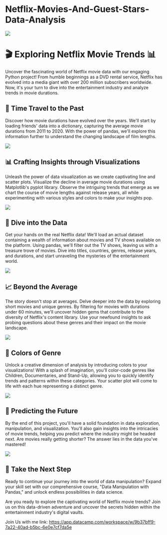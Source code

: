 # Netflix-Movies-And-Guest-Stars-Data-Analysis
![](https://github.com/Irtiza1/Netflix-Movies-And-Guest-Stars-Data-Analysis/assets/65397723/e997af67-8559-42c5-9ab9-403f0b27554c)


# 🎬 Exploring Netflix Movie Trends 📊

Uncover the fascinating world of Netflix movie data with our engaging Python project! From humble beginnings as a DVD rental service, Netflix has evolved into a media giant with over 200 million subscribers worldwide. Now, it's your turn to dive into the entertainment industry and analyze trends in movie durations.

## 📅 Time Travel to the Past

Discover how movie durations have evolved over the years. We'll start by loading friends' data into a dictionary, capturing the average movie durations from 2011 to 2020. With the power of pandas, we'll explore this information further to understand the changing landscape of film lengths.

![](https://github.com/Irtiza1/Netflix-Movies-And-Guest-Stars-Data-Analysis/assets/65397723/3591db7d-668c-47e4-8eb5-c4a12cd53de0)


## 📊 Crafting Insights through Visualizations

Unleash the power of data visualization as we create captivating line and scatter plots. Visualize the decline in average movie durations using Matplotlib's pyplot library. Observe the intriguing trends that emerge as we chart the course of movie lengths against release years, all while experimenting with various styles and colors to make your insights pop.

![](https://github.com/Irtiza1/Netflix-Movies-And-Guest-Stars-Data-Analysis/assets/65397723/8369f146-5dc3-4940-8088-902b1220f54f)


## 🍿 Dive into the Data

Get your hands on the real Netflix data! We'll load an actual dataset containing a wealth of information about movies and TV shows available on the platform. Using pandas, we'll filter out the TV shows, leaving us with a treasure trove of movies. Dive into titles, countries, genres, release years, and durations, and start unraveling the mysteries of the entertainment world.

![](https://github.com/Irtiza1/Netflix-Movies-And-Guest-Stars-Data-Analysis/assets/65397723/02000069-6540-4974-91d6-3c140c3e8f33)


## 📈 Beyond the Average

The story doesn't stop at averages. Delve deeper into the data by exploring short movies and unique genres. By filtering for movies with durations under 60 minutes, we'll uncover hidden gems that contribute to the diversity of Netflix's content library. Use your newfound insights to ask probing questions about these genres and their impact on the movie landscape.

![](https://github.com/Irtiza1/Netflix-Movies-And-Guest-Stars-Data-Analysis/assets/65397723/3b9ace6b-03df-431b-a241-24d2830634f4)


## 🎨 Colors of Genre

Unlock a creative dimension of analysis by introducing colors to your visualizations! With a splash of imagination, you'll color-code genres like Children, Documentaries, and Stand-Up, allowing you to quickly identify trends and patterns within these categories. Your scatter plot will come to life with each hue representing a distinct genre.

![](https://github.com/Irtiza1/Netflix-Movies-And-Guest-Stars-Data-Analysis/assets/65397723/b265b530-903f-4736-ae8f-0ea7ede6dbbf)


## 🔮 Predicting the Future

By the end of this project, you'll have a solid foundation in data exploration, manipulation, and visualization. You'll also gain insights into the intricacies of movie trends, helping you predict where the industry might be headed next. Are movies really getting shorter? The answer lies in the data you've mastered!

![](https://github.com/Irtiza1/Netflix-Movies-And-Guest-Stars-Data-Analysis/assets/65397723/84ff42dd-99bb-4a02-b2e1-37656bac206e)

## 🚀 Take the Next Step

Ready to continue your journey into the world of data manipulation? Expand your skill set with our comprehensive course, "Data Manipulation with Pandas," and unlock endless possibilities in data science.

Are you ready to explore the captivating world of Netflix movie trends? Join us on this data-driven adventure and uncover the secrets hidden within the entertainment industry's digital vaults.

Join Us with me link: https://app.datacamp.com/workspace/w/9b37bff9-7a22-40ad-b5bc-6e0e7cf7da5e
